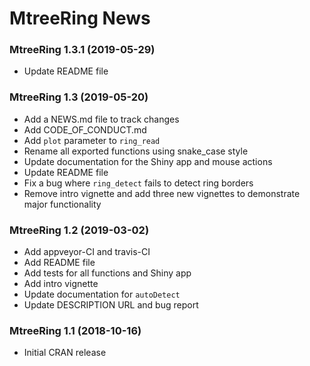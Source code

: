 MtreeRing News
=======
### MtreeRing 1.3.1 (2019-05-29)
- Update README file

### MtreeRing 1.3 (2019-05-20)
- Add a NEWS.md file to track changes
- Add CODE_OF_CONDUCT.md
- Add `plot` parameter to `ring_read`
- Rename all exported functions using snake_case style
- Update documentation for the Shiny app and mouse actions
- Update README file
- Fix a bug where `ring_detect` fails to detect ring borders
- Remove intro vignette and add three new vignettes to demonstrate major functionality

### MtreeRing 1.2 (2019-03-02)
- Add appveyor-CI and travis-CI
- Add README file
- Add tests for all functions and Shiny app
- Add intro vignette
- Update documentation for `autoDetect`
- Update DESCRIPTION URL and bug report

### MtreeRing 1.1 (2018-10-16)
- Initial CRAN release
